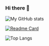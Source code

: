 ### Hi there 👋

![My GitHub stats](https://github-readme-stats.vercel.app/api?username=kelvinlinkk&show_icons=true&theme=tokyonight)

[![Readme Card](https://github-readme-stats.vercel.app/api/pin/?username=kelvinlinkk&repo=kelvinlinkk.github.io)](https://github.com/anuraghazra/github-readme-stats)

![Top Langs](https://github-readme-stats.vercel.app/api/top-langs/?username=kelvinlinkk&layout=donut)
<!--
**kelvinlinkk/kelvinlinkk** is a ✨ _special_ ✨ repository because its `README.md` (this file) appears on your GitHub profile.
Here are some ideas to get you started:

- 🔭 I’m currently working on ...
- 🌱 I’m currently learning ...
- 👯 I’m looking to collaborate on ...
- 🤔 I’m looking for help with ...
- 💬 Ask me about ...
- 📫 How to reach me: ...
- 😄 Pronouns: ...
- ⚡ Fun fact: ...
-->
